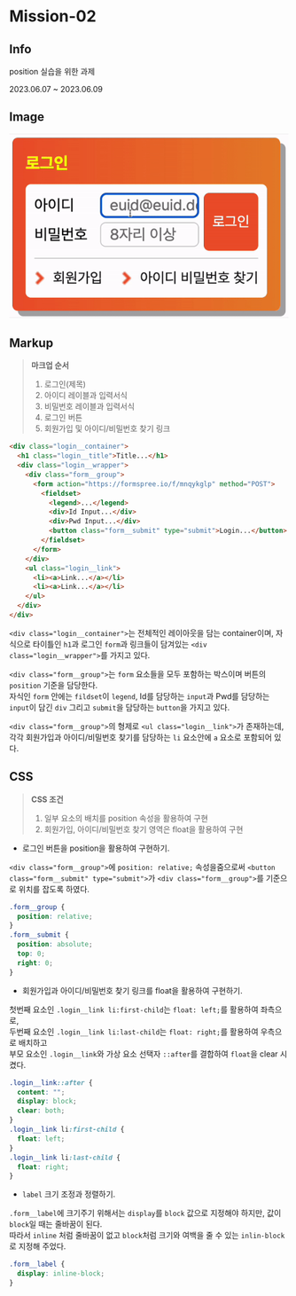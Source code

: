# Mission-02

## Info

position 실습을 위한 과제

2023.06.07 ~ 2023.06.09

## Image

![gif](./images/mission-02.gif)

## Markup

> **마크업 순서**
>
> 1. 로그인(제목)
> 2. 아이디 레이블과 입력서식
> 3. 비밀번호 레이블과 입력서식
> 4. 로그인 버튼
> 5. 회원가입 및 아이디/비밀번호 찾기 링크

```html
<div class="login__container">
  <h1 class="login__title">Title...</h1>
  <div class="login__wrapper">
    <div class="form__group">
      <form action="https://formspree.io/f/mnqykglp" method="POST">
        <fieldset>
          <legend>...</legend>
          <div>Id Input...</div>
          <div>Pwd Input...</div>
          <button class="form__submit" type="submit">Login...</button>
        </fieldset>
      </form>
    </div>
    <ul class="login__link">
      <li><a>Link...</a></li>
      <li><a>Link...</a></li>
    </ul>
  </div>
</div>
```

`<div class="login__container">`는 전체적인 레이아웃을 담는 container이며, 자식으로 타이틀인 `h1`과 로그인 `form`과 링크들이 담겨있는 `<div class="login__wrapper">`를 가지고 있다.

`<div class="form__group">`는 `form` 요소들을 모두 포함하는 박스이며 버튼의 `position` 기준을 담당한다. <br>
자식인 `form` 안에는 `fildset`이 `legend`, Id를 담당하는 `input`과 Pwd를 담당하는 `input`이 담긴 `div` 그리고 `submit`을 담당하는 `button`을 가지고 있다.

`<div class="form__group">`의 형제로 `<ul class="login__link">`가 존재하는데, 각각 회원가입과 아이디/비밀번호 찾기를 담당하는 `li` 요소안에 `a` 요소로 포함되어 있다.

## CSS

> **CSS 조건**
>
> 1. 일부 요소의 배치를 position 속성을 활용하여 구현
> 2. 회원가입, 아이디/비밀번호 찾기 영역은 float을 활용하여 구현

- 로그인 버튼을 position을 활용하여 구현하기.

`<div class="form__group">`에 `position: relative;` 속성을줌으로써 `<button class="form__submit" type="submit">`가 `<div class="form__group">`를 기준으로 위치를 잡도록 하였다.

```css
.form__group {
  position: relative;
}
.form__submit {
  position: absolute;
  top: 0;
  right: 0;
}
```

- 회원가입과 아이디/비밀번호 찾기 링크를 float을 활용하여 구현하기.

첫번째 요소인 `.login__link li:first-child`는 `float: left;`를 활용하여 좌측으로, <br>
두번째 요소인 `.login__link li:last-child`는 `float: right;`를 활용하여 우측으로 배치하고 <br>
부모 요소인 `.login__link`와 가상 요소 선택자 `::after`를 결합하여 `float`을 clear 시켰다.

```css
.login__link::after {
  content: "";
  display: block;
  clear: both;
}
.login__link li:first-child {
  float: left;
}
.login__link li:last-child {
  float: right;
}
```

- `label` 크기 조정과 정렬하기.

`.form__label`에 크기주기 위해서는 `display`를 `block` 값으로 지정해야 하지만, 값이 `block`일 때는 줄바꿈이 된다. <br>
따라서 `inline` 처럼 줄바꿈이 없고 `block`처럼 크기와 여백을 줄 수 있는 `inlin-block`로 지정해 주었다.

```css
.form__label {
  display: inline-block;
}
```
